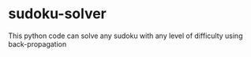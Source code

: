 # sudoku-solver
This python code can solve any sudoku with any level of difficulty using back-propagation
